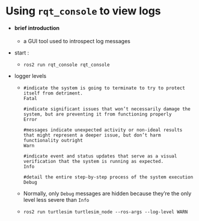 # Using `rqt_console` to view logs

* #### brief introduction

  * a GUI tool used to introspect log messages 





* start :

  * ```shell
    ros2 run rqt_console rqt_console
    ```



* logger levels

  * ```shell
    #indicate the system is going to terminate to try to protect itself from detriment.
    Fatal
    
    #indicate significant issues that won’t necessarily damage the system, but are preventing it from functioning properly
    Error
    
    #messages indicate unexpected activity or non-ideal results that might represent a deeper issue, but don’t harm functionality outright
    Warn
    
    #indicate event and status updates that serve as a visual verification that the system is running as expected.
    Info
    
    #detail the entire step-by-step process of the system execution
    Debug
    ```

  * Normally, only `Debug` messages are hidden because they’re the only level less severe than `Info`

  * ```shell
    ros2 run turtlesim turtlesim_node --ros-args --log-level WARN
    ```

    